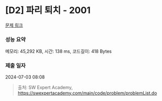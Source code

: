 # [D2] 파리 퇴치 - 2001 

[문제 링크](https://swexpertacademy.com/main/code/problem/problemDetail.do?contestProbId=AV5PzOCKAigDFAUq) 

### 성능 요약

메모리: 45,292 KB, 시간: 138 ms, 코드길이: 418 Bytes

### 제출 일자

2024-07-03 08:08



> 출처: SW Expert Academy, https://swexpertacademy.com/main/code/problem/problemList.do